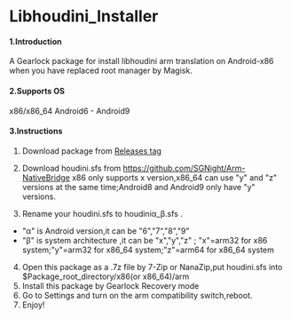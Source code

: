 # Libhoudini_Installer

#### 1.Introduction
A Gearlock package for install libhoudini arm translation on Android-x86 when you have replaced root manager by Magisk.

#### 2.Supports OS
x86/x86_64 Android6 - Android9

#### 3.Instructions

1.  Download package from [Releases tag](https://github.com/natsumerinchan/Libhoudini_Installer/releases)
2.  Download houdini.sfs from https://github.com/SGNight/Arm-NativeBridge
x86 only supports x version,x86_64 can use "y" and "z" versions at the same time;Android8 and Android9 only have "y" versions.

3.  Rename your houdini.sfs to houdiniα_β.sfs .


- "α" is Android version,it can be "6","7“,"8","9"
- "β" is system architecture ,it can be "x","y","z" ; "x"=arm32 for x86 system;"y"=arm32 for x86_64 system;"z"=arm64 for x86_64 system


4.  Open this package as a .7z file by 7-Zip or NanaZip,put houdini.sfs into $Package_root_directory/x86(or x86_64)/arm
5.  Install this package by Gearlock Recovery mode
6.  Go to Settings and turn on the arm compatibility switch,reboot.
7.  Enjoy!


